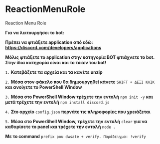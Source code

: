 # ReactionMenuRole
Reaction Menu Role


**__Για να λειτουργήσει το bot__:**


**__Πρέπει να φτιάξετε application από εδώ__:** **https://discord.com/developers/applications**


**__Μόλις φτιάξετε το application στην κατηγορία BOT φτιάχνετε το bot. Στην ίδια κατηγορία είναι και το τόκεν του bot__!**


`1.` **Κατεβάζετε τα αρχεία και τα κανέτε unzip**


`2.` **Μέσα στον φάκελο που θα δημιουργηθεί κάνετε** `SHIFT + ΔΕΞΙ ΚΛΙΚ` **και ανοίγετε το PowerShell Window**


`3.` **Μέσα στο PowerShell Window τρέχετε την εντολή** `npm init -y` **και μετά τρέχετε την εντολή** `npm install discord.js`


`4.` **Στο αρχείο** `config.json` **περνάτε τις πληροφορίες που χρειάζεται**


`5.` **Μέσα στο PowerShell Window, τρέχετε την εντολή** `clear` **για να καθαρίσετε το panel και τρέχετε την εντολή** `node .`


**Με το command** `prefix pou dwsate + verify. Παράδειγμα: !verify`
